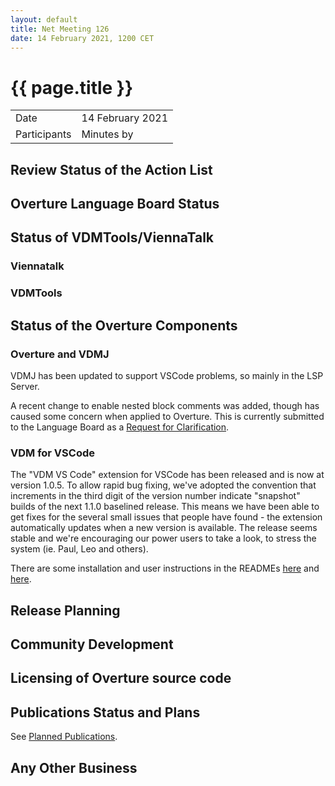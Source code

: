 ```yaml
---
layout: default
title: Net Meeting 126
date: 14 February 2021, 1200 CET
---
```


<script src="https://code.jquery.com/jquery-1.11.1.min.js">
</script>
<script src="/javascripts/edit.js"></script>
<script>setEditButonNm();</script>

# {{ page.title }}

|||
|---|---|
| Date | 14 February 2021 |
| Participants   |   Minutes by    |

## Review Status of the Action List


## Overture Language Board Status


## Status of VDMTools/ViennaTalk

### Viennatalk


### VDMTools


##  Status of the Overture Components

### Overture and VDMJ

VDMJ has been updated to support VSCode problems, so mainly in the LSP Server.

A recent change to enable nested block comments was added, though has caused some concern when applied to Overture. This is currently submitted to the Language Board as a [Request for Clarification](https://github.com/overturetool/language/issues/52).

### VDM for VSCode

The "VDM VS Code" extension for VSCode has been released and is now at version 1.0.5. To allow rapid bug fixing, we've adopted the convention that increments in the third digit of the version number indicate "snapshot" builds of the next 1.1.0 baselined release. This means we have been able to get fixes for the several small issues that people have found - the extension automatically updates when a new version is available. The release seems stable and we're encouraging our power users to take a look, to stress the system (ie. Paul, Leo and others).

There are some installation and user instructions in the READMEs [here](https://github.com/nickbattle/vdmj/blob/master/lsp/README.md) and [here](https://github.com/jonaskrask/vdm-vscode/blob/master/README.md).

##  Release Planning


##  Community Development


##  Licensing of Overture source code


##  Publications Status and Plans

See [Planned Publications](https://www.overturetool.org/publications/PlannedPublications.html).

##  Any Other Business


<div id="edit_page_div"></div>

